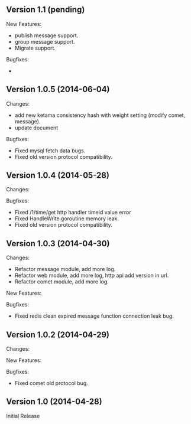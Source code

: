 ## Version 1.1 (pending)

New Features:

 - publish message support.
 - group message support.
 - Migrate support.

Bugfixes:

 - 

## Version 1.0.5 (2014-06-04)

Changes:
 - add new ketama consistency hash with weight setting (modify comet, message).
 - update document

Bugfixes:

 - Fixed mysql fetch data bugs.
 - Fixed old version protocol compatibility.

## Version 1.0.4 (2014-05-28)

Changes:

Bugfixes:

 - Fixed /1/time/get http handler timeid value error
 - Fixed HandleWrite goroutine memory leak.
 - Fixed old version protocol compatibility.

## Version 1.0.3 (2014-04-30)

Changes:

 - Refactor message module, add more log.
 - Refactor web module, add more log, http api add version in url.
 - Refactor comet module, add more log.

New Features:


Bugfixes:

 - Fixed redis clean expired message function connection leak bug.


## Version 1.0.2 (2014-04-29)

Changes:

New Features:

Bugfixes:

  - Fixed comet old protocol bug.

## Version 1.0 (2014-04-28)

Initial Release

